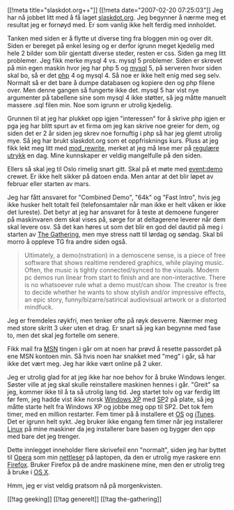 [[!meta  title="slaskdot.org++"]]
[[!meta  date="2007-02-20 07:25:03"]]
Jeg har nå jobbet litt med å få laget <a href="http://slaskdot.org">slaskdot.org</a>. Jeg begynner å nærme meg et resultat jeg er fornøyd med. Er som vanlig ikke helt ferdig med innholdet.

Tanken med siden er å flytte ut diverse ting fra bloggen min og over dit. Siden er bereget på enkel lesing og er derfor igrunn meget kjedelig med hele 2 bilder som blir gjentatt diverse steder, resten er css. Siden ga meg litt problemer. Jeg fikk merke mysql 4 vs. mysql 5 problemer. Siden er skrevet på min egen maskin hvor jeg har php 5 og <a href="http://www.mysql.com/">mysql</a> 5, på serveren hvor siden skal bo, så er det <a href="http://no2.php.net">php</a> 4 og mysql 4. Så noe er ikke helt enig med seg selv. Normalt så er det bare å dumpe databasen og kopiere den og php filene over. Men denne gangen så fungerte ikke det. mysql 5 har vist nye argumenter på tabellene sine som mysql 4 ikke støtter, så jeg måtte manuelt massere .sql filen min. Noe som igrunn er utrolig kjedelig.

Grunnen til at jeg har plukket opp igjen "interessen" for å skrive php igjen er pga jeg har blitt spurt av et firma om jeg kan skrive noe greier for dem, og siden det er 2 år siden jeg skrev noe fornuftig i php så har jeg glemt utrolig mye. Så jeg har brukt slaskdot.org som et oppfrisknings kurs. Pluss at jeg fikk lekt meg litt med <a href="http://httpd.apache.org/docs/1.3/mod/mod_rewrite.html">mod_rewrite</a>, merket at jeg må lese mer på <a href="http://www.linuxguiden.no/index.php/Regulære_uttrykk">regulære utrykk</a> en dag. Mine kunnskaper er veldig mangelfulle på den siden.

Ellers så skal jeg til Oslo rimelig snart gitt. Skal på et møte med <a href="http://gathering.org/tg07/crew/descriptions#tg07.crewDescrEvent">event:demo</a> crewet. Er ikke helt sikker på datoen enda. Men antar at det blir løpet av februar eller starten av mars.

Jeg har fått ansvaret for "Combined Demo", "64k" og "Fast Intro", hvis jeg ikke husker helt totalt feil (telefonsamtaler når man ikke er helt våken er ikke det lureste). Det betyr at jeg har ansvaret for å teste at demoene fungerer på maskinvaren dem skal vises på, sørge for at deltagerene leverer når dem skal levere osv. Så det kan høres ut som det blir en god del dautid på meg i starten av <a href="http://gathering.org/">The Gathering</a>, men mye stress natt til lørdag og søndag. Skal bli morro å oppleve TG fra andre siden også.

<blockquote>Ultimately, a demo(nstration) in a demoscene sense, is a piece of free software that shows realtime rendered graphics, while playing music. Often, the music is tightly connected/synced to the visuals. Modern pc demos run linear from start to finish and are non-interactive. There is no whatsoever rule what a demo must/can show. The creator is free to decide whether he wants to show stylish and/or impressive effects, an epic story, funny/bizarre/satirical audiovisual artwork or a distorted mindfuck.</blockquote>

Jeg er fremdeles røykfri, men tenker ofte på røyk desverre. Nærmer meg med store skritt 3 uker uten et drag. Er snart så jeg kan begynne med fase to, men det skal jeg fortelle om senere.

Fikk mail fra <a href="http://en.wikipedia.org/wiki/.NET_Messenger_Service">MSN</a> tingen i går om at noen har prøvd å resette passordet på ene MSN kontoen min. Så hvis noen har snakket med "meg" i går, så har ikke det vært meg. Jeg har ikke vært online på 2 uker.

Jeg er utrolig glad for at jeg ikke har noe behov for å bruke Windows lenger. Søster ville at jeg skal skulle reinstallere maskinen hennes i går. "Greit" sa jeg, kommer ikke til å ta så utrolig lang tid. Jeg startet tolv og var ferdig litt før fem, jeg hadde vist ikke norsk <a href="http://en.wikipedia.org/wiki/Windows_XP">Windows XP</a> med <a href="http://en.wikipedia.org/wiki/Service_pack">SP</a>2 på plate, så jeg måtte starte helt fra Windows XP og jobbe meg opp til SP2. Det tok fem timer, med en million restarter. Fem timer på å installere et <a href="http://en.wikipedia.org/wiki/Operating_system">OS</a> og <a href="http://en.wikipedia.org/wiki/Itunes">iTunes</a>. Det er igrunn helt sykt. Jeg bruker ikke engang fem timer når jeg installerer <a href="http://en.wikipedia.org/wiki/Linux">Linux</a> på mine maskiner da jeg installerer bare basen og bygger den opp med bare det jeg trenger.

Dette innlegget inneholder flere skrivefeil enn "normalt", siden jeg har byttet til <a href="http://en.wikipedia.org/wiki/Opera_(internet_suite)">Opera</a> som min <a href="http://no.wikipedia.org/wiki/Nettleser">nettleser</a> på laptopen, da den er utrolig mye raskere enn <a href="http://en.wikipedia.org/wiki/Firefox">Firefox</a>. Bruker Firefox på de andre maskinene mine, men den er utrolig treg å bruke i <a href="http://en.wikipedia.org/wiki/OS_X">OS X</a>.

Hmm, jeg er vist veldig pratsom nå på morgenkvisten.

[[!tag  geeking]]
[[!tag  generelt]]
[[!tag  the-gathering]]